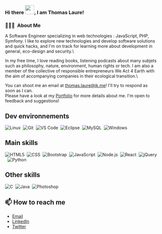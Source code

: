 ### Hi there <img src="https://raw.githubusercontent.com/MartinHeinz/MartinHeinz/master/wave.gif" width="30px">, I am Thomas Laure!

### 👨🏻‍💻 &nbsp;About Me

A Software Engineer specializing in web technologies : JavaScript, PHP, Symfony. I like to explore new technologies and develop software solutions and quick hacks, and I'm on track for learning more about development in general, eco-design and security.\

In my free time, I love reading books, listening podcasts about many subjets such as philosophy, nature, environment, human rights or tech. I am also a member of the collective of responsible entrepreneurs We Act 4 Earth with the aim of accompanying companies in their ecological transition.\

You can shoot me an email at thomas.laure@ik.me! I'll try to respond as soon as I can.\
Please have a look at my [Portfolio](https://thomaslaure.fr/) for more details about me. I'm open to feedback and suggestions!

## Dev environnements
![Linux](https://img.shields.io/badge/-Linux-000000?style=flat-square&logo=linux)&nbsp;
![Git](https://img.shields.io/badge/-Git-000000?style=flat-square&logo=git)&nbsp;
![VS Code](https://img.shields.io/badge/-Visual%20Studio%20Code-000000?style=flat-square&logo=visual-studio-code)&nbsp;
![Eclipse](https://img.shields.io/badge/-Eclipse-000000?style=flat-square&logo=eclipse-ide)&nbsp;
![MySQL](https://img.shields.io/badge/-MySQL-black?style=flat-square&logo=mysql)&nbsp;
![Windows](http://img.shields.io/badge/-Windows-000000?style=flat-square&logo=windows)&nbsp;

## Main skills
![HTML5](https://img.shields.io/badge/-HTML5-000000?style=flat-square&logo=HTML5)&nbsp;
![CSS](https://img.shields.io/badge/-CSS-000000?style=flat-square&logo=CSS3)&nbsp;
![Bootstrap](https://img.shields.io/badge/-Bootstrap-000000?style=flat-square&logo=bootstrap)&nbsp;
![JavaScript](https://img.shields.io/badge/-JavaScript-000000?style=flat-square&logo=javascript)&nbsp;
![Node.js](https://img.shields.io/badge/-Node.js-000000?style=flat-square&logo=node.js)&nbsp;
![React](https://img.shields.io/badge/-React-000000?style=flat-square&logo=React)&nbsp;
![jQuery](https://img.shields.io/badge/-jQuery-000000?style=flat-square&logo=jQuery)&nbsp;
![Python](https://img.shields.io/badge/-Python-000000?style=flat-square&logo=python)&nbsp;

## Other skills
![C](https://img.shields.io/badge/-C-000000?style=flat-square&logo=C)&nbsp;
![Java](https://img.shields.io/badge/-Java-000000?style=flat-square&logo=Java&logoColor=007396)&nbsp;
![Photoshop](https://img.shields.io/badge/-Photoshop-000000?style=flat-square&logo=adobe-photoshop)&nbsp;

## 📫 How to reach me
- [Email](thomas.laure@ik.me)
- [LinkedIn](https://www.linkedin.com/in/thomas-laure-developpeur-web/)
- [Twitter](https://twitter.com/laure_th)
